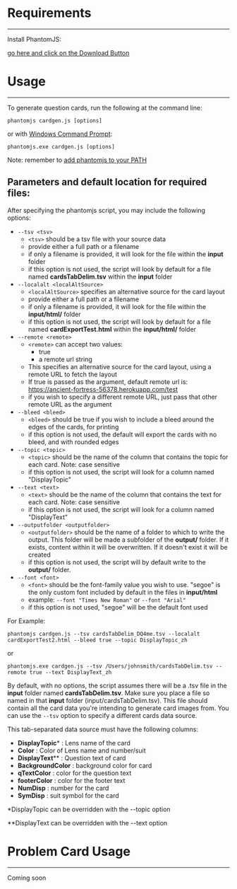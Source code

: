 # Requirements
---

Install PhantomJS:

[go here and click on the Download Button](http://phantomjs.org/)

# Usage
---

To generate question cards, run the following at the command line:
```
phantomjs cardgen.js [options]
```
or with [Windows Command Prompt](https://www.howtogeek.com/235101/10-ways-to-open-the-command-prompt-in-windows-10/):
```
phantomjs.exe cardgen.js [options]
```
Note: remember to [add phantomjs to your PATH](https://www.java.com/en/download/help/path.xml)

## Parameters and default location for required files:

After specifying the phantomjs script, you may include the following options:
* `--tsv <tsv>`
  * `<tsv>` should be a tsv file with your source data
  * provide either a full path or a filename
  * if only a filename is provided, it will look for the file within the **input** folder
  * if this option is not used, the script will look by default for a file named **cardsTabDelim.tsv** within the **input** folder
* `--localalt <localAltSource>`
  * `<localAltSource>` specifies an alternative source for the card layout
  * provide either a full path or a filename
  * if only a filename is provided, it will look for the file within the **input/html/** folder
  * if this option is not used, the script will look by default for a file named **cardExportTest.html** within the **input/html/** folder
* `--remote <remote>`
  * `<remote>` can accept two values:
    * true
    * a remote url string
  * This specifies an alternative source for the card layout, using a remote URL to fetch the layout
  * If true is passed as the argument, default remote url is: https://ancient-fortress-56378.herokuapp.com/test
  * if you wish to specify a different remote URL, just pass that other remote URL as the argument
* `--bleed <bleed>`
  * `<bleed>` should be true if you wish to include a bleed around the edges of the cards, for printing
  * if this option is not used, the default will export the cards with no bleed, and with rounded edges
* `--topic <topic>`
  * `<topic>` should be the name of the column that contains the topic for each card. Note: case sensitive
  * if this option is not used, the script will look for a column named "DisplayTopic"
* `--text <text>`
  * `<text>` should be the name of the column that contains the text for each card. Note: case sensitive
  * if this option is not used, the script will look for a column named "DisplayText"
* `--outputfolder <outputfolder>`
  * `<outputfolder>` should be the name of a folder to which to write the output. This folder will be made a subfolder of the **output/** folder. If it exists, content within it will be overwritten. If it doesn't exist it will be created
  * if this option is not used, the script will by default write to the **output/** folder.
* `--font <font>`
  * `<font>` should be the font-family value you wish to use. "segoe" is the only custom font included by default in the files in **input/html**
  * example: `--font "Times New Roman"` or `--font "Arial"`
  * if this option is not used, "segoe" will be the default font used

For Example:

```
phantomjs cardgen.js --tsv cardsTabDelim_DQ4me.tsv --localalt cardExportTest2.html --bleed true --topic DisplayTopic_zh
```
or
```
phantomjs.exe cardgen.js --tsv /Users/johnsmith/cardsTabDelim.tsv --remote true --text DisplayText_zh
```

By default, with no options, the script assumes there will be a .tsv file in the **input** folder named **cardsTabDelim.tsv**. Make sure you place a file so named in that **input** folder (input/cardsTabDelim.tsv). This file should contain all the card data you're intending to generate card images from. You can use the `--tsv` option to specify a different cards data source.

This tab-separated data source must have the following columns:
* **DisplayTopic*** : Lens name of the card
* **Color** : Color of Lens name and number/suit
* **DisplayText**** : Question text of card
* **BackgroundColor** : background color for card
* **qTextColor** : color for the question text
* **footerColor** : color for the footer text
* **NumDisp** : number for the card
* **SymDisp** : suit symbol for the card

\*DisplayTopic can be overridden with the --topic option

\*\*DisplayText can be overridden with the --text option

# Problem Card Usage
---

Coming soon
